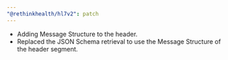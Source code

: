 ```yaml
---
"@rethinkhealth/hl7v2": patch
---
```


- Adding Message Structure to the header.
- Replaced the JSON Schema retrieval to use the Message Structure of the header segment.
